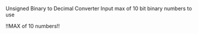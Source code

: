 Unsigned Binary to Decimal Converter
Input max of 10 bit binary numbers to use

!!MAX of 10 numbers!!
